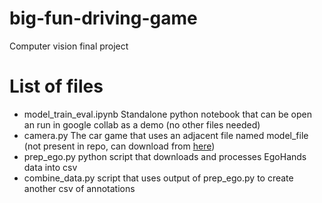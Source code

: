 # big-fun-driving-game
Computer vision final project
 
# List of files
- model_train_eval.ipynb Standalone python notebook that can be open an run in google collab as a demo (no other files needed)
- camera.py The car game that uses an adjacent file named model_file (not present in repo, can download from [here](https://drive.google.com/open?id=1l27wVs9Q-ztW5wVQVxi7QXDelZZLugoN))
- prep_ego.py python script that downloads and processes EgoHands data into csv
- combine_data.py script that uses output of prep_ego.py to create another csv of annotations
